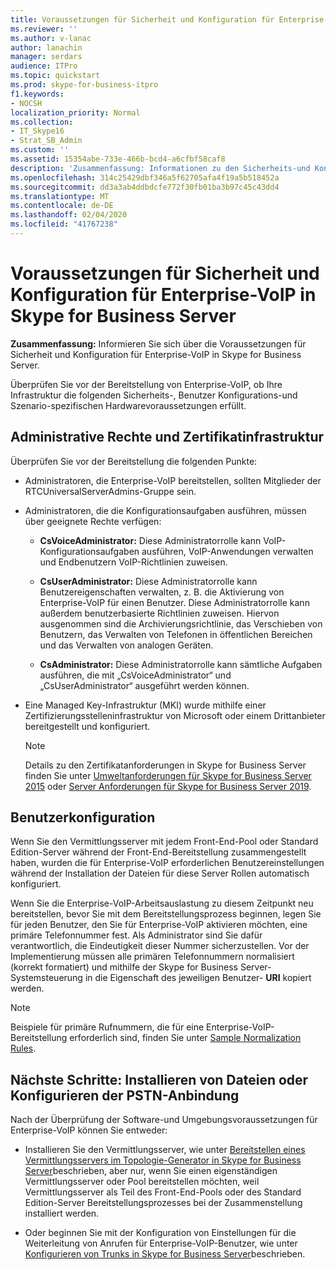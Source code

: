 ```yaml
---
title: Voraussetzungen für Sicherheit und Konfiguration für Enterprise-VoIP in Skype for Business Server
ms.reviewer: ''
ms.author: v-lanac
author: lanachin
manager: serdars
audience: ITPro
ms.topic: quickstart
ms.prod: skype-for-business-itpro
f1.keywords:
- NOCSH
localization_priority: Normal
ms.collection:
- IT_Skype16
- Strat_SB_Admin
ms.custom: ''
ms.assetid: 15354abe-733e-466b-bcd4-a6cfbf58caf8
description: 'Zusammenfassung: Informationen zu den Sicherheits-und Konfigurationsvoraussetzungen für Enterprise-VoIP in Skype for Business Server.'
ms.openlocfilehash: 314c25429dbf346a5f62705afa4f19a5b518452a
ms.sourcegitcommit: dd3a3ab4ddbdcfe772f30fb01ba3b97c45c43dd4
ms.translationtype: MT
ms.contentlocale: de-DE
ms.lasthandoff: 02/04/2020
ms.locfileid: "41767238"
---
```

# <a name="security-and-configuration-prerequisites-for-enterprise-voice-in-skype-for-business-server"></a>Voraussetzungen für Sicherheit und Konfiguration für Enterprise-VoIP in Skype for Business Server
 
**Zusammenfassung:** Informieren Sie sich über die Voraussetzungen für Sicherheit und Konfiguration für Enterprise-VoIP in Skype for Business Server.
  
Überprüfen Sie vor der Bereitstellung von Enterprise-VoIP, ob Ihre Infrastruktur die folgenden Sicherheits-, Benutzer Konfigurations-und Szenario-spezifischen Hardwarevoraussetzungen erfüllt. 
  
## <a name="administrative-rights-and-certificate-infrastructure"></a>Administrative Rechte und Zertifikatinfrastruktur

Überprüfen Sie vor der Bereitstellung die folgenden Punkte:
  
- Administratoren, die Enterprise-VoIP bereitstellen, sollten Mitglieder der RTCUniversalServerAdmins-Gruppe sein.
    
- Administratoren, die die Konfigurationsaufgaben ausführen, müssen über geeignete Rechte verfügen:
    
  - **CsVoiceAdministrator:** Diese Administratorrolle kann VoIP-Konfigurationsaufgaben ausführen, VoIP-Anwendungen verwalten und Endbenutzern VoIP-Richtlinien zuweisen.
    
  - **CsUserAdministrator:** Diese Administratorrolle kann Benutzereigenschaften verwalten, z. B. die Aktivierung von Enterprise-VoIP für einen Benutzer. Diese Administratorrolle kann außerdem benutzerbasierte Richtlinien zuweisen. Hiervon ausgenommen sind die Archivierungsrichtlinie, das Verschieben von Benutzern, das Verwalten von Telefonen in öffentlichen Bereichen und das Verwalten von analogen Geräten.
    
  - **CsAdministrator:** Diese Administratorrolle kann sämtliche Aufgaben ausführen, die mit „CsVoiceAdministrator“ und „CsUserAdministrator“ ausgeführt werden können.
    
- Eine Managed Key-Infrastruktur (MKI) wurde mithilfe einer Zertifizierungsstelleninfrastruktur von Microsoft oder einem Drittanbieter bereitgestellt und konfiguriert.
    
    > [!NOTE]
    > Details zu den Zertifikatanforderungen in Skype for Business Server finden Sie unter [Umweltanforderungen für Skype for Business Server 2015](../../plan-your-deployment/requirements-for-your-environment/environmental-requirements.md) oder [Server Anforderungen für Skype for Business Server 2019](../../../SfBServer2019/plan/system-requirements.md). 
  
## <a name="user-configuration"></a>Benutzerkonfiguration

Wenn Sie den Vermittlungsserver mit jedem Front-End-Pool oder Standard Edition-Server während der Front-End-Bereitstellung zusammengestellt haben, wurden die für Enterprise-VoIP erforderlichen Benutzereinstellungen während der Installation der Dateien für diese Server Rollen automatisch konfiguriert.
  
Wenn Sie die Enterprise-VoIP-Arbeitsauslastung zu diesem Zeitpunkt neu bereitstellen, bevor Sie mit dem Bereitstellungsprozess beginnen, legen Sie für jeden Benutzer, den Sie für Enterprise-VoIP aktivieren möchten, eine primäre Telefonnummer fest. Als Administrator sind Sie dafür verantwortlich, die Eindeutigkeit dieser Nummer sicherzustellen. Vor der Implementierung müssen alle primären Telefonnummern normalisiert (korrekt formatiert) und mithilfe der Skype for Business Server-Systemsteuerung in die Eigenschaft des jeweiligen Benutzer- **URI** kopiert werden.
  
> [!NOTE]
> Beispiele für primäre Rufnummern, die für eine Enterprise-VoIP-Bereitstellung erforderlich sind, finden Sie unter [Sample Normalization Rules](../../plan-your-deployment/enterprise-voice-solution/outbound-voice-routing.md#BKMK_SampleNormalizationRules). 
  
## <a name="next-steps-install-files-or-configure-pstn-connectivity"></a>Nächste Schritte: Installieren von Dateien oder Konfigurieren der PSTN-Anbindung

Nach der Überprüfung der Software-und Umgebungsvoraussetzungen für Enterprise-VoIP können Sie entweder:
  
- Installieren Sie den Vermittlungsserver, wie unter [Bereitstellen eines Vermittlungsservers im Topologie-Generator in Skype for Business Server](deploy-a-mediation-server.md)beschrieben, aber nur, wenn Sie einen eigenständigen Vermittlungsserver oder Pool bereitstellen möchten, weil Vermittlungsserver als Teil des Front-End-Pools oder des Standard Edition-Server Bereitstellungsprozesses bei der Zusammenstellung installiert werden.
    
- Oder beginnen Sie mit der Konfiguration von Einstellungen für die Weiterleitung von Anrufen für Enterprise-VoIP-Benutzer, wie unter [Konfigurieren von Trunks in Skype for Business Server](configure-trunks.md)beschrieben.
    

